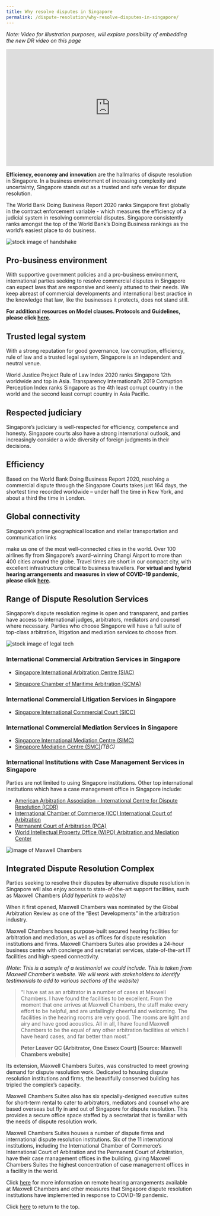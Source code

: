 ```yaml
---
title: Why resolve disputes in Singapore
permalink: /dispute-resolution/why-resolve-disputes-in-singapore/
---
```


*Note: Video for illustration purposes, will explore possibility of embedding the new DR video on this page*
<iframe width="560" height="315" src="https://www.youtube.com/embed/CnO9jgl7kIE" frameborder="0" allow="accelerometer; autoplay; clipboard-write; encrypted-media; gyroscope; picture-in-picture" allowfullscreen></iframe>

**Efficiency, economy and innovation**  are the hallmarks of dispute resolution in Singapore. In a business environment of increasing complexity and uncertainty, Singapore stands out as a trusted and safe venue for dispute resolution.

The World Bank Doing Business Report 2020 ranks Singapore first globally in the contract enforcement variable - which measures the efficiency of a judicial system in resolving commercial disputes. Singapore consistently ranks amongst the top of the World Bank’s Doing Business rankings as the world’s easiest place to do business.

![stock image of handshake](/images/mock-13-why-dispute-resolution.jpg)

## <a name="pro-business-environment"></a>Pro-business environment

With supportive government policies and a pro-business environment, international parties seeking to resolve commercial disputes in Singapore can expect laws that are responsive and keenly attuned to their needs. We keep abreast of commercial developments and international best practice in the knowledge that law, like the businesses it protects, does not stand still.

**For additional resources on Model clauses. Protocols and Guidelines, please click [here](/dispute-resolution/resources/model-clauses-for-commercial-contracts/).**

## <a name="trusted-legal-system"></a>Trusted legal system

With a strong reputation for good governance, low corruption, efficiency, rule of law and a trusted legal system, Singapore is an independent and neutral venue.

World Justice Project Rule of Law Index 2020 ranks Singapore 12th worldwide and top in Asia. Transparency International’s 2019 Corruption Perception Index ranks Singapore as the 4th least corrupt country in the world and the second least corrupt country in Asia Pacific.

## <a name="respected-judiciary"></a>Respected judiciary

Singapore’s judiciary is well-respected for efficiency, competence and honesty. Singapore courts also have a strong international outlook, and increasingly consider a wide diversity of foreign judgments in their decisions.

## <a name="efficiency"></a>Efficiency

Based on the World Bank Doing Business Report 2020, resolving a commercial dispute through the Singapore Courts takes just 164 days, the shortest time recorded worldwide – under half the time in New York, and about a third the time in London.

## <a name="global-connectivity"></a>Global connectivity

Singapore’s prime geographical location and stellar transportation and communication links

make us one of the most well-connected cities in the world. Over 100 airlines fly from Singapore’s award-winning Changi Airport to more than 400 cities around the globe. Travel times are short in our compact city, with excellent infrastructure critical to business travellers. **For virtual and hybrid hearing arrangements and measures in view of COVID-19 pandemic, please click [here](/dispute-resolution/measures-in-response-to-covid-19/).** 

## <a name="range-of-dispute-resolution-services"></a>Range of Dispute Resolution Services

Singapore’s dispute resolution regime is open and transparent, and parties have access to international judges, arbitrators, mediators and counsel where necessary. Parties who choose Singapore will have a full suite of top-class arbitration, litigation and mediation services to choose from.

![stock image of legal tech](/images/mock-14-why-dispute-resolution.jpg)

### International Commercial Arbitration Services in Singapore

- [Singapore International Arbitration Centre (SIAC)](/dispute-resolution/arbitration/singapore-international-arbitration-centre/) 

- [Singapore Chamber of Maritime Arbitration (SCMA)](/dispute-resolution/arbitration/singapore-chamber-of-maritime-arbitration/) 

### International Commercial Litigation Services in Singapore

- [Singapore International Commercial Court (SICC)](/dispute-resolution/litigation/singapore-international-commercial-court/)

### International Commercial Mediation Services in Singapore

- [Singapore International Mediation Centre (SIMC)](/dispute-resolution/mediation/singapore-international-mediation-centre/)
- [Singapore Mediation Centre (SMC)](/dispute-resolution/mediation/singapore-mediation-centre/)*(TBC)*

### International Institutions with Case Management Services in Singapore

Parties are not limited to using Singapore institutions. Other top international institutions which have a case management office in Singapore include:

- [American Arbitration Association - International Centre for Dispute Resolution (ICDR)](/dispute-resolution/resources/other-international-dispute-resolution-centres/#aaa-icdr)
- [International Chamber of Commerce (ICC) International Court of Arbitration](/dispute-resolution/resources/other-international-dispute-resolution-centres/#ica-icc)
- [Permanent Court of Arbitration (PCA)](/dispute-resolution/resources/other-international-dispute-resolution-centres/#pca)
- [World Intellectual Property Office (WIPO) Arbitration and Mediation Center](/dispute-resolution/resources/other-international-dispute-resolution-centres/#wipo-amc)

![image of Maxwell Chambers](/images/mock-15-maxwell.png)

## <a name="integrated-dispute-resolution-complex"></a>Integrated Dispute Resolution Complex

Parties seeking to resolve their disputes by alternative dispute resolution in Singapore will also enjoy access to state-of-the-art support facilities, such as Maxwell Chambers *(Add hyperlink to website)*

When it first opened, Maxwell Chambers was nominated by the Global Arbitration Review  as one of the “Best Developments” in the arbitration industry.

Maxwell Chambers houses purpose-built secured hearing facilities for arbitration and mediation, as well as offices for dispute resolution institutions and firms. Maxwell Chambers Suites also provides a 24-hour business centre with concierge and secretariat services, state-of-the-art IT facilities and high-speed connectivity.

*(Note: This is a sample of a testimonial we could include. This is taken from Maxwell Chamber’s website. We will work with stakeholders to identify testimonials to add to various sections of the website)*

>“I have sat as an arbitrator in a number of cases at Maxwell Chambers. I have found the facilities to be excellent. From the moment that one arrives at Maxwell Chambers, the staff make every effort to be helpful, and are unfailingly cheerful and welcoming. The facilities in the hearing rooms are very good. The rooms are light and airy and have good acoustics. All in all, I have found Maxwell Chambers to be the equal of any other arbitration facilities at which I have heard cases, and far better than most.”
> 
>**Peter Leaver QC (Arbitrator, One Essex Court) [Source: Maxwell Chambers website]**

Its extension, Maxwell Chambers Suites, was constructed to meet growing demand for dispute resolution work. Dedicated to housing dispute resolution institutions and firms, the beautifully conserved building has tripled the complex’s capacity.

Maxwell Chambers Suites also has six specially-designed executive suites for short-term rental to cater to arbitrators, mediators and counsel who are based overseas but fly in and out of Singapore for dispute resolution. This provides a secure office space staffed by a secretariat that is familiar with the needs of dispute resolution work.

Maxwell Chambers Suites houses a number of dispute firms and international dispute resolution institutions. Six of the 11 international institutions, including the International Chamber of Commerce’s International Court of Arbitration and the Permanent Court of Arbitration, have their case management offices in the building, giving Maxwell Chambers Suites the highest concentration of case management offices in a facility in the world.

Click [here](/dispute-resolution/measures-in-response-to-covid-19/) for more information on remote hearing arrangements available at Maxwell Chambers and other measures that Singapore dispute resolution institutions have implemented in response to COVID-19 pandemic.

Click [here](#top) to return to the top. 
